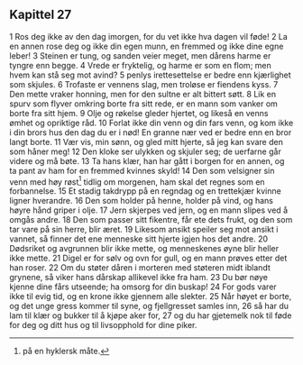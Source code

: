 ## Kapittel 27

1 Ros deg ikke av den dag imorgen, for du vet ikke hva dagen vil føde! 
2 La en annen rose deg og ikke din egen munn, en fremmed og ikke dine egne leber! 
3 Steinen er tung, og sanden veier meget, men dårens harme er tyngre enn begge. 
4 Vrede er fryktelig, og harme er som en flom; men hvem kan stå seg mot avind? 
5 penlys irettesettelse er bedre enn kjærlighet som skjules. 
6 Trofaste er vennens slag, men troløse er fiendens kyss. 
7 Den mette vraker honning, men for den sultne er alt bittert søtt. 
8 Lik en spurv som flyver omkring borte fra sitt rede, er en mann som vanker om borte fra sitt hjem. 
9 Olje og røkelse gleder hjertet, og likeså en venns ømhet og opriktige råd. 
10 Forlat ikke din venn og din fars venn, og kom ikke i din brors hus den dag du er i nød! En granne nær ved er bedre enn en bror langt borte. 
11 Vær vis, min sønn, og gled mitt hjerte, så jeg kan svare den som håner meg! 
12 Den kloke ser ulykken og skjuler seg; de uerfarne går videre og må bøte. 
13 Ta hans klær, han har gått i borgen for en annen, og ta pant av ham for en fremmed kvinnes skyld! 
14 Den som velsigner sin venn med høy røst[^1] tidlig om morgenen, ham skal det regnes som en forbannelse. 
15 Et stadig takdrypp på en regndag og en trettekjær kvinne ligner hverandre. 
16 Den som holder på henne, holder på vind, og hans høyre hånd griper i olje. 
17 Jern skjerpes ved jern, og en mann slipes ved å omgås andre. 
18 Den som passer sitt fikentre, får ete dets frukt, og den som tar vare på sin herre, blir æret. 
19 Likesom ansikt speiler seg mot ansikt i vannet, så finner det ene menneske sitt hjerte igjen hos det andre. 
20 Dødsriket og avgrunnen blir ikke mette, og menneskenes øyne blir heller ikke mette. 
21 Digel er for sølv og ovn for gull, og en mann prøves etter det han roser. 
22 Om du støter dåren i morteren med støteren midt iblandt grynene, så viker hans dårskap allikevel ikke fra ham. 
23 Du bør nøye kjenne dine fårs utseende; ha omsorg for din buskap! 
24 For gods varer ikke til evig tid, og en krone ikke gjennem alle slekter. 
25 Når høyet er borte, og det unge gress kommer til syne, og fjellgresset samles inn, 
26 så har du lam til klær og bukker til å kjøpe aker for, 
27 og du har gjetemelk nok til føde for deg og ditt hus og til livsopphold for dine piker.

[^1]: på en hyklersk måte.
